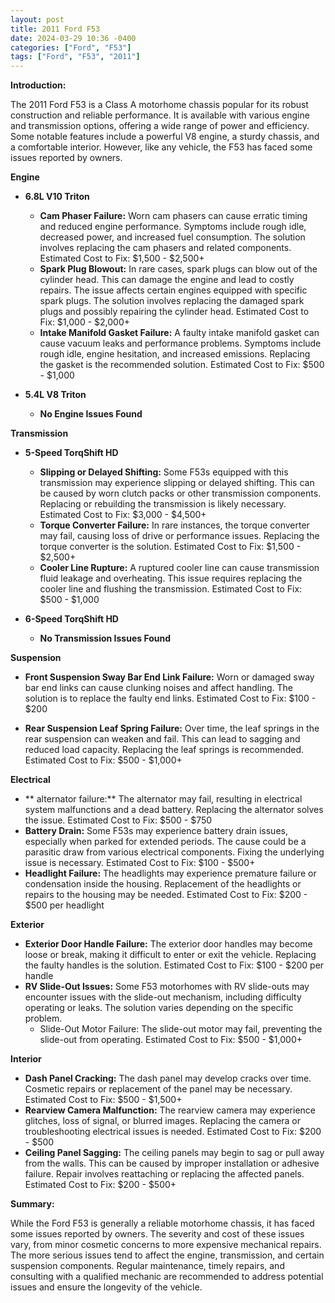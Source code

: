 ```yaml
---
layout: post
title: 2011 Ford F53
date: 2024-03-29 10:36 -0400
categories: ["Ford", "F53"]
tags: ["Ford", "F53", "2011"]
---
```

**Introduction:**

The 2011 Ford F53 is a Class A motorhome chassis popular for its robust construction and reliable performance. It is available with various engine and transmission options, offering a wide range of power and efficiency. Some notable features include a powerful V8 engine, a sturdy chassis, and a comfortable interior. However, like any vehicle, the F53 has faced some issues reported by owners.

**Engine**

- **6.8L V10 Triton**
  - **Cam Phaser Failure:** Worn cam phasers can cause erratic timing and reduced engine performance. Symptoms include rough idle, decreased power, and increased fuel consumption. The solution involves replacing the cam phasers and related components. Estimated Cost to Fix: $1,500 - $2,500+
  - **Spark Plug Blowout:** In rare cases, spark plugs can blow out of the cylinder head. This can damage the engine and lead to costly repairs. The issue affects certain engines equipped with specific spark plugs. The solution involves replacing the damaged spark plugs and possibly repairing the cylinder head. Estimated Cost to Fix: $1,000 - $2,000+
  - **Intake Manifold Gasket Failure:** A faulty intake manifold gasket can cause vacuum leaks and performance problems. Symptoms include rough idle, engine hesitation, and increased emissions. Replacing the gasket is the recommended solution. Estimated Cost to Fix: $500 - $1,000

- **5.4L V8 Triton**
  - **No Engine Issues Found**

**Transmission**

- **5-Speed TorqShift HD**
  - **Slipping or Delayed Shifting:** Some F53s equipped with this transmission may experience slipping or delayed shifting. This can be caused by worn clutch packs or other transmission components. Replacing or rebuilding the transmission is likely necessary. Estimated Cost to Fix: $3,000 - $4,500+
  - **Torque Converter Failure:** In rare instances, the torque converter may fail, causing loss of drive or performance issues. Replacing the torque converter is the solution. Estimated Cost to Fix: $1,500 - $2,500+
  - **Cooler Line Rupture:** A ruptured cooler line can cause transmission fluid leakage and overheating. This issue requires replacing the cooler line and flushing the transmission. Estimated Cost to Fix: $500 - $1,000

- **6-Speed TorqShift HD**
  - **No Transmission Issues Found**

**Suspension**

- **Front Suspension Sway Bar End Link Failure:** Worn or damaged sway bar end links can cause clunking noises and affect handling. The solution is to replace the faulty end links. Estimated Cost to Fix: $100 - $200

- **Rear Suspension Leaf Spring Failure:** Over time, the leaf springs in the rear suspension can weaken and fail. This can lead to sagging and reduced load capacity. Replacing the leaf springs is recommended. Estimated Cost to Fix: $500 - $1,000+

**Electrical**

- ** alternator failure:** The alternator may fail, resulting in electrical system malfunctions and a dead battery. Replacing the alternator solves the issue. Estimated Cost to Fix: $500 - $750
- **Battery Drain:** Some F53s may experience battery drain issues, especially when parked for extended periods. The cause could be a parasitic draw from various electrical components. Fixing the underlying issue is necessary. Estimated Cost to Fix: $100 - $500+
- **Headlight Failure:** The headlights may experience premature failure or condensation inside the housing. Replacement of the headlights or repairs to the housing may be needed. Estimated Cost to Fix: $200 - $500 per headlight

**Exterior**

- **Exterior Door Handle Failure:** The exterior door handles may become loose or break, making it difficult to enter or exit the vehicle. Replacing the faulty handles is the solution. Estimated Cost to Fix: $100 - $200 per handle
- **RV Slide-Out Issues:** Some F53 motorhomes with RV slide-outs may encounter issues with the slide-out mechanism, including difficulty operating or leaks. The solution varies depending on the specific problem.
  - Slide-Out Motor Failure: The slide-out motor may fail, preventing the slide-out from operating. Estimated Cost to Fix: $500 - $1,000+

**Interior**

- **Dash Panel Cracking:** The dash panel may develop cracks over time. Cosmetic repairs or replacement of the panel may be necessary. Estimated Cost to Fix: $500 - $1,500+
- **Rearview Camera Malfunction:** The rearview camera may experience glitches, loss of signal, or blurred images. Replacing the camera or troubleshooting electrical issues is needed. Estimated Cost to Fix: $200 - $500
- **Ceiling Panel Sagging:** The ceiling panels may begin to sag or pull away from the walls. This can be caused by improper installation or adhesive failure. Repair involves reattaching or replacing the affected panels. Estimated Cost to Fix: $200 - $500+

**Summary:**

While the Ford F53 is generally a reliable motorhome chassis, it has faced some issues reported by owners. The severity and cost of these issues vary, from minor cosmetic concerns to more expensive mechanical repairs. The more serious issues tend to affect the engine, transmission, and certain suspension components. Regular maintenance, timely repairs, and consulting with a qualified mechanic are recommended to address potential issues and ensure the longevity of the vehicle.
